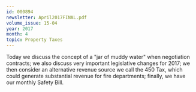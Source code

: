 ```yaml
---
id: 000894
newsletter: April2017FINAL.pdf
volume_issue: 15-04
year: 2017
month: 4
topic: Property Taxes
---
```


Today we discuss the concept of a "jar of muddy water" when negotiation contracts; we also discuss very important legislative changes for 2017; we then consider an alternative revenue source we call the 450 Tax, which could generate substantial revenue for fire departments; finally, we have our monthly Safety Bill.